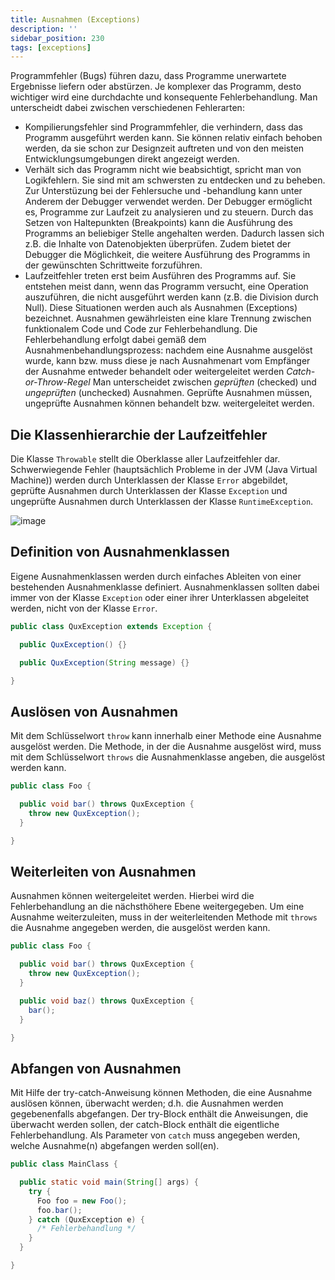 ```yaml
---
title: Ausnahmen (Exceptions)
description: ''
sidebar_position: 230
tags: [exceptions]
---
```


Programmfehler (Bugs) führen dazu, dass Programme unerwartete Ergebnisse liefern oder abstürzen. Je komplexer das Programm, desto wichtiger wird eine durchdachte und konsequente Fehlerbehandlung. Man unterscheidt dabei zwischen verschiedenen Fehlerarten:
- Kompilierungsfehler sind Programmfehler, die verhindern, dass das Programm ausgeführt werden kann. Sie können relativ einfach behoben werden, da sie schon zur Designzeit auftreten und von den meisten Entwicklungsumgebungen direkt angezeigt werden.
- Verhält sich das Programm nicht wie beabsichtigt, spricht man von Logikfehlern. Sie sind mit am schwersten zu entdecken und zu beheben. Zur Unterstüzung bei der Fehlersuche und -behandlung kann unter Anderem der Debugger verwendet werden. Der Debugger 
ermöglicht es, Programme zur Laufzeit zu analysieren und zu steuern. Durch das Setzen von Haltepunkten (Breakpoints) kann die Ausführung des Programms an beliebiger Stelle angehalten werden. Dadurch lassen sich z.B. die Inhalte von Datenobjekten überprüfen. 
Zudem bietet der Debugger die Möglichkeit, die weitere Ausführung des Programms in der gewünschten Schrittweite forzuführen.
- Laufzeitfehler treten erst beim Ausführen des Programms auf. Sie entstehen meist dann, wenn das Programm versucht, eine Operation auszuführen, die nicht ausgeführt werden kann (z.B. die Division durch Null). Diese Situationen werden auch als Ausnahmen 
(Exceptions) bezeichnet. Ausnahmen gewährleisten eine klare Trennung zwischen funktionalem Code und Code zur Fehlerbehandlung. Die Fehlerbehandlung erfolgt dabei gemäß dem Ausnahmenbehandlungsprozess: nachdem eine Ausnahme ausgelöst wurde, kann bzw. muss diese 
je nach Ausnahmenart vom Empfänger der Ausnahme entweder behandelt oder weitergeleitet werden _Catch-or-Throw-Regel_ Man unterscheidet zwischen _geprüften_ (checked) und _ungeprüften_ (unchecked) Ausnahmen. Geprüfte Ausnahmen müssen, ungeprüfte 
Ausnahmen können behandelt bzw. weitergeleitet werden.

## Die Klassenhierarchie der Laufzeitfehler
Die Klasse `Throwable` stellt die Oberklasse aller Laufzeitfehler dar. Schwerwiegende Fehler (hauptsächlich Probleme in der JVM (Java Virtual Machine)) werden durch Unterklassen der Klasse `Error` abgebildet, geprüfte Ausnahmen durch Unterklassen der Klasse 
`Exception` und ungeprüfte Ausnahmen durch Unterklassen der Klasse `RuntimeException`.

![image](https://user-images.githubusercontent.com/47243617/171613641-bfe294ad-7323-4865-a043-f77c751a8759.png)

## Definition von Ausnahmenklassen
Eigene Ausnahmenklassen werden durch einfaches Ableiten von einer bestehenden Ausnahmenklasse definiert. Ausnahmenklassen sollten dabei immer von der Klasse `Exception` oder einer ihrer Unterklassen abgeleitet werden, nicht von der Klasse `Error`.

```java title="QuxException.java" showLineNumbers
public class QuxException extends Exception {

  public QuxException() {}

  public QuxException(String message) {}

}
```

## Auslösen von Ausnahmen
Mit dem Schlüsselwort `throw` kann innerhalb einer Methode eine Ausnahme ausgelöst werden. Die Methode, in der die Ausnahme ausgelöst wird, muss mit dem Schlüsselwort `throws` die Ausnahmenklasse angeben, die ausgelöst werden kann.

```java title="Foo.java" showLineNumbers
public class Foo {

  public void bar() throws QuxException {
    throw new QuxException();
  }

}
```

## Weiterleiten von Ausnahmen
Ausnahmen können weitergeleitet werden. Hierbei wird die Fehlerbehandlung an die nächsthöhere Ebene weitergegeben. Um eine Ausnahme weiterzuleiten, muss in der weiterleitenden Methode mit `throws` die Ausnahme angegeben werden, die ausgelöst werden kann.

```java title="Foo.java" showLineNumbers
public class Foo {

  public void bar() throws QuxException {
    throw new QuxException();
  }

  public void baz() throws QuxException {
    bar();
  }

}
```

## Abfangen von Ausnahmen
Mit Hilfe der try-catch-Anweisung können Methoden, die eine Ausnahme auslösen können, überwacht werden; d.h. die Ausnahmen werden gegebenenfalls abgefangen. Der try-Block enthält die Anweisungen, die überwacht werden sollen, der catch-Block enthält die 
eigentliche Fehlerbehandlung. Als Parameter von `catch` muss angegeben werden, welche Ausnahme(n) abgefangen werden soll(en).

```java title="MainClass.java" showLineNumbers
public class MainClass {

  public static void main(String[] args) {
    try {
      Foo foo = new Foo();
      foo.bar();
    } catch (QuxException e) {
      /* Fehlerbehandlung */
    }
  }

}
```
